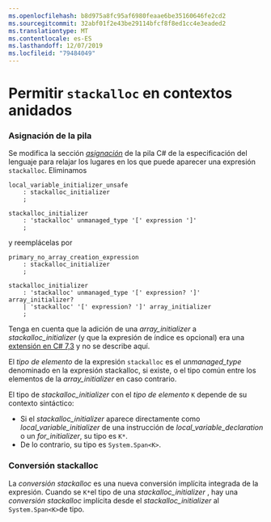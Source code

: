```yaml
---
ms.openlocfilehash: b8d975a8fc95af6980feaae6be35160646fe2cd2
ms.sourcegitcommit: 32abf01f2e43be29114bfcf8f8ed1cc4e3eaded2
ms.translationtype: MT
ms.contentlocale: es-ES
ms.lasthandoff: 12/07/2019
ms.locfileid: "79484049"
---
```

# <a name="permit-stackalloc-in-nested-contexts"></a>Permitir `stackalloc` en contextos anidados

### <a name="stack-allocation"></a>Asignación de la pila

Se modifica la sección [*asignación*](https://github.com/dotnet/csharplang/blob/master/spec/unsafe-code.md#stack-allocation) de la pila C# de la especificación del lenguaje para relajar los lugares en los que puede aparecer una expresión `stackalloc`. Eliminamos

``` antlr
local_variable_initializer_unsafe
    : stackalloc_initializer
    ;

stackalloc_initializer
    : 'stackalloc' unmanaged_type '[' expression ']'
    ;
```

y reemplácelas por

``` antlr
primary_no_array_creation_expression
    : stackalloc_initializer
    ;

stackalloc_initializer
    : 'stackalloc' unmanaged_type '[' expression? ']' array_initializer?
    | 'stackalloc' '[' expression? ']' array_initializer
    ;
```

Tenga en cuenta que la adición de una *array_initializer* a *stackalloc_initializer* (y que la expresión de índice es opcional) era una [extensión en C# 7,3](https://github.com/dotnet/csharplang/blob/master/proposals/csharp-7.3/stackalloc-array-initializers.md) y no se describe aquí.

El *tipo de elemento* de la expresión `stackalloc` es el *unmanaged_type* denominado en la expresión stackalloc, si existe, o el tipo común entre los elementos de la *array_initializer* en caso contrario.

El tipo de *stackalloc_initializer* con el *tipo de elemento* `K` depende de su contexto sintáctico:
- Si el *stackalloc_initializer* aparece directamente como *local_variable_initializer* de una instrucción de *local_variable_declaration* o un *for_initializer*, su tipo es `K*`.
- De lo contrario, su tipo es `System.Span<K>`.

### <a name="stackalloc-conversion"></a>Conversión stackalloc

La *conversión stackalloc* es una nueva conversión implícita integrada de la expresión. Cuando se `K*`el tipo de una *stackalloc_initializer* , hay una *conversión stackalloc* implícita desde el *stackalloc_initializer* al `System.Span<K>`de tipo.

